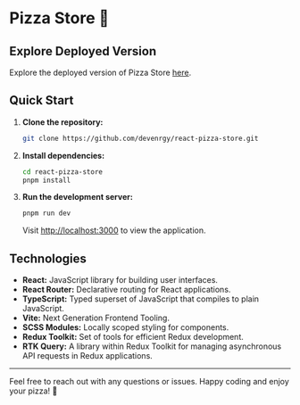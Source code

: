# Pizza Store 🍕

## Explore Deployed Version

Explore the deployed version of Pizza Store [here]().

## Quick Start

1. **Clone the repository:**

   ```bash
   git clone https://github.com/devenrgy/react-pizza-store.git
   ```

2. **Install dependencies:**

   ```bash
   cd react-pizza-store
   pnpm install
   ```

3. **Run the development server:**

   ```bash
   pnpm run dev
   ```

   Visit [http://localhost:3000](http://localhost:3000) to view the application.

## Technologies

- **React:** JavaScript library for building user interfaces.
- **React Router:** Declarative routing for React applications.
- **TypeScript:** Typed superset of JavaScript that compiles to plain JavaScript.
- **Vite:** Next Generation Frontend Tooling.
- **SCSS Modules:** Locally scoped styling for components.
- **Redux Toolkit:** Set of tools for efficient Redux development.
- **RTK Query:** A library within Redux Toolkit for managing asynchronous API requests in Redux applications.

---

Feel free to reach out with any questions or issues. Happy coding and enjoy your pizza! 🍕
